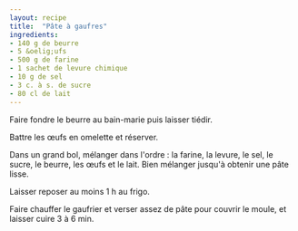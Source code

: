 ```yaml
---
layout: recipe
title:  "Pâte à gaufres"
ingredients:
- 140 g de beurre
- 5 &oelig;ufs
- 500 g de farine
- 1 sachet de levure chimique
- 10 g de sel
- 3 c. à s. de sucre
- 80 cl de lait
---
```


Faire fondre le beurre au bain-marie puis laisser tiédir.

Battre les &oelig;ufs en omelette et réserver.

Dans un grand bol, mélanger dans l'ordre&nbsp;: la farine, la levure, le sel, le sucre, le beurre, les &oelig;ufs et le lait. Bien mélanger jusqu'à obtenir une pâte lisse.

Laisser reposer au moins 1&nbsp;h au frigo.

Faire chauffer le gaufrier et verser assez de pâte pour couvrir le moule, et laisser cuire 3 à 6&nbsp;min.

